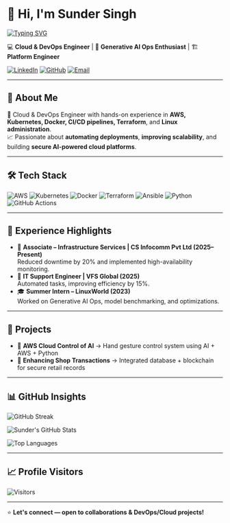 # 👋 Hi, I'm Sunder Singh  

[![Typing SVG](https://readme-typing-svg.herokuapp.com?size=24&color=1ED760&width=600&lines=Cloud+%26+DevOps+Engineer;AI+Ops+%7C+Generative+AI;Open+Source+Contributor;Platform+Engineering+Enthusiast)](https://git.io/typing-svg)

💻 **Cloud & DevOps Engineer** | 🚀 **Generative AI Ops Enthusiast** | 🏗 **Platform Engineer**

[![LinkedIn](https://img.shields.io/badge/LinkedIn-blue?logo=linkedin&style=flat)](https://linkedin.com/in/sundersingh27)
[![GitHub](https://img.shields.io/badge/GitHub-000?logo=github&style=flat)](https://github.com/SunderSingh27)
[![Email](https://img.shields.io/badge/Email-sunder.sarari%40gmail.com-D14836?logo=gmail&logoColor=white)](mailto:sunder.sarari@gmail.com)

---

## 🚀 About Me
🔧 Cloud & DevOps Engineer with hands-on experience in **AWS, Kubernetes, Docker, CI/CD pipelines, Terraform**, and **Linux administration**.  
📈 Passionate about **automating deployments**, **improving scalability**, and building **secure AI-powered cloud platforms**.

---

## 🛠 Tech Stack
![AWS](https://img.shields.io/badge/AWS-%23FF9900.svg?style=for-the-badge&logo=amazon-aws&logoColor=white)
![Kubernetes](https://img.shields.io/badge/Kubernetes-326ce5.svg?style=for-the-badge&logo=kubernetes&logoColor=white)
![Docker](https://img.shields.io/badge/Docker-2496ED.svg?style=for-the-badge&logo=docker&logoColor=white)
![Terraform](https://img.shields.io/badge/Terraform-623CE4.svg?style=for-the-badge&logo=terraform&logoColor=white)
![Ansible](https://img.shields.io/badge/Ansible-EE0000.svg?style=for-the-badge&logo=ansible&logoColor=white)
![Python](https://img.shields.io/badge/Python-3776AB.svg?style=for-the-badge&logo=python&logoColor=white)
![GitHub Actions](https://img.shields.io/badge/GitHub%20Actions-2088FF.svg?style=for-the-badge&logo=github-actions&logoColor=white)

---

## 💼 Experience Highlights
- 🏢 **Associate – Infrastructure Services | CS Infocomm Pvt Ltd (2025–Present)**  
  Reduced downtime by 20% and implemented high-availability monitoring.
- 🏢 **IT Support Engineer | VFS Global (2025)**  
  Automated tasks, improving efficiency by 15%.
- 🎓 **Summer Intern – LinuxWorld (2023)**  
  Worked on Generative AI Ops, model benchmarking, and optimizations.

---

## 🌟 Projects
- 🤖 **AWS Cloud Control of AI** → Hand gesture control system using AI + AWS + Python  
- 🛒 **Enhancing Shop Transactions** → Integrated database + blockchain for secure retail records  

---

## 📊 GitHub Insights
![GitHub Streak](https://github-readme-streak-stats.herokuapp.com?user=SunderSingh27&theme=tokyonight)

![Sunder's GitHub Stats](https://github-readme-stats.vercel.app/api?username=SunderSingh27&show_icons=true&theme=tokyonight)

![Top Languages](https://github-readme-stats.vercel.app/api/top-langs/?username=SunderSingh27&layout=compact&theme=tokyonight)

---

## 📈 Profile Visitors
![Visitors](https://visitor-badge.glitch.me/badge?page_id=SunderSingh27.SunderSingh27)

---

⭐ **Let's connect — open to collaborations & DevOps/Cloud projects!**
